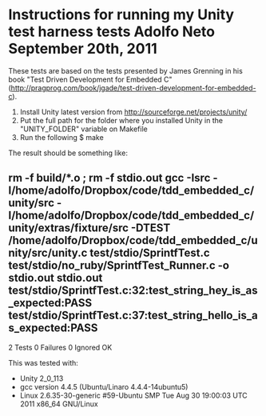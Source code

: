 Instructions for running my Unity test harness tests
Adolfo Neto
September 20th, 2011
====================

These tests are based on the tests presented by James Grenning in his book "Test Driven Development for Embedded C" (http://pragprog.com/book/jgade/test-driven-development-for-embedded-c).

1. Install Unity latest version from http://sourceforge.net/projects/unity/ 
2. Put the full path for the folder where you installed Unity in the "UNITY_FOLDER" variable on Makefile
3. Run the following
   $ make

The result should be something like:

rm -f build/*.o ; rm -f stdio.out 
gcc -Isrc -I/home/adolfo/Dropbox/code/tdd_embedded_c/unity/src -I/home/adolfo/Dropbox/code/tdd_embedded_c/unity/extras/fixture/src -DTEST /home/adolfo/Dropbox/code/tdd_embedded_c/unity/src/unity.c test/stdio/SprintfTest.c test/stdio/no_ruby/SprintfTest_Runner.c -o stdio.out
stdio.out
test/stdio/SprintfTest.c:32:test_string_hey_is_as_expected:PASS
test/stdio/SprintfTest.c:37:test_string_hello_is_as_expected:PASS
-----------------------
2 Tests 0 Failures 0 Ignored
OK


This was tested with:
 - Unity 2_0_113
 - gcc version 4.4.5 (Ubuntu/Linaro 4.4.4-14ubuntu5) 
 - Linux 2.6.35-30-generic #59-Ubuntu SMP Tue Aug 30 19:00:03 UTC 2011 x86_64 GNU/Linux

 



